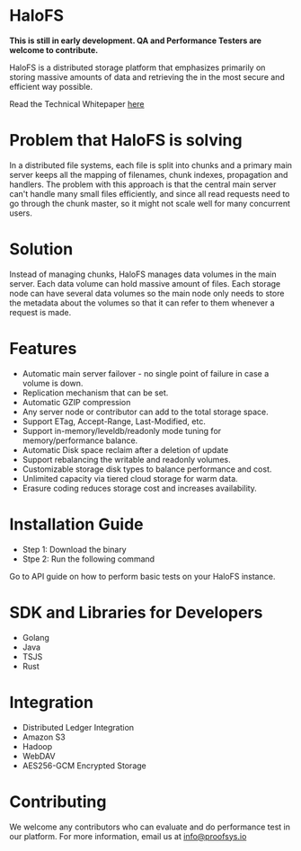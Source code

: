 # HaloFS

**This is still in early development. QA and Performance Testers are welcome to contribute.**

HaloFS is a distributed storage platform that emphasizes primarily on storing massive amounts of data and retrieving the in the most secure and efficient way possible. 

Read the Technical Whitepaper [here](#)

# Problem that HaloFS is solving
In a distributed file systems, each file is split into chunks and a primary main server keeps all the mapping of filenames, chunk indexes, propagation and handlers. The problem with this approach is that the central main server can't handle many small files efficiently, and since all read requests need to go through the chunk master, so it might not scale well for many concurrent users.

# Solution
Instead of managing chunks, HaloFS manages data volumes in the main server. Each data volume can hold massive amount of files. Each storage node can have several data volumes so the main node only needs to store the metadata about the volumes so that it can refer to them whenever a request is made.

# Features
- Automatic main server failover - no single point of failure in case a volume is down.
- Replication mechanism that can be set.
- Automatic GZIP compression
- Any server node or contributor can add to the total storage space.
- Support ETag, Accept-Range, Last-Modified, etc.
- Support in-memory/leveldb/readonly mode tuning for memory/performance balance.
- Automatic Disk space reclaim after a deletion of update
- Support rebalancing the writable and readonly volumes.
- Customizable storage disk types to balance performance and cost.
- Unlimited capacity via tiered cloud storage for warm data.
- Erasure coding reduces storage cost and increases availability.

# Installation Guide
- Step 1: Download the binary
- Stpe 2: Run the following command

Go to API guide on how to perform basic tests on your HaloFS instance.

# SDK and Libraries for Developers
- Golang
- Java
- TSJS
- Rust

# Integration 
- Distributed Ledger Integration 
- Amazon S3 
- Hadoop
- WebDAV
- AES256-GCM Encrypted Storage

# Contributing
We welcome any contributors who can evaluate and do performance test in our platform. For more information, email us at info@proofsys.io
